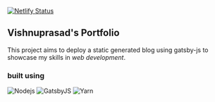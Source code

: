[![Netlify Status](https://api.netlify.com/api/v1/badges/7079f101-7deb-441d-9d1e-5a98a1ccce59/deploy-status)](https://app.netlify.com/sites/ovpv/deploys)

## Vishnuprasad's Portfolio

This project aims to deploy a static generated blog using gatsby-js to showcase my skills in *web development*.

### built using

![Nodejs](https://img.shields.io/badge/Node.js-339933.svg?style=for-the-badge&logo=nodedotjs&logoColor=white) ![GatsbyJS](https://img.shields.io/badge/Gatsby-663399.svg?style=for-the-badge&logo=Gatsby&logoColor=white) ![Yarn](https://img.shields.io/badge/Yarn-2C8EBB.svg?style=for-the-badge&logo=Yarn&logoColor=white) 